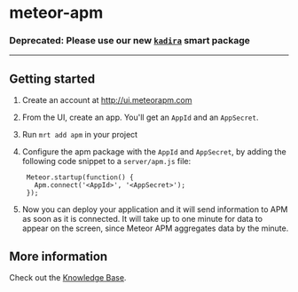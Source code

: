 meteor-apm
==========

### Deprecated: Please use our new [`kadira`](https://github.com/meteorhacks/kadira) smart package

----

Getting started
---------------

1. Create an account at http://ui.meteorapm.com
2. From the UI, create an app. You'll get an `AppId` and an `AppSecret`.
3. Run `mrt add apm` in your project
4. Configure the apm package with the `AppId` and `AppSecret`, by adding the following code snippet to a `server/apm.js` file:

        Meteor.startup(function() {
          Apm.connect('<AppId>', '<AppSecret>');
        });

5. Now you can deploy your application and it will send information to APM as soon as it is connected. It will take up to one minute for data to appear on the screen, since Meteor APM aggregates data by the minute.

More information
----------------

Check out the [Knowledge Base](http://support.meteorapm.com/knowledgebase).
